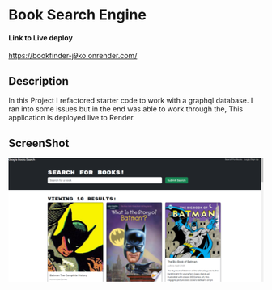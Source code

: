 # Book Search Engine 

#### Link to Live deploy
https://bookfinder-j9ko.onrender.com/
## Description
In this Project I refactored starter code to work with a graphql database. I ran into some issues but in the end was able to work through the, This application is deployed live to Render.

## ScreenShot
![alt text](<client/src/assets/Screenshot 2024-02-12 142514.png>)